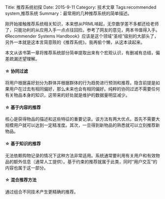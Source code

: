 Title: 推荐系统初探
Date: 2015-9-11 
Category: 技术文章
Tags:recommended system,推荐系统
Summary：最常用的几种推荐系统的简单描述。

刚开始接触推荐系统相关知识，本来想从PRML啃起，无奈数学差不多都还给老师了，只能功利的从应用入手一点点往回捡。参考了网友的意见，两本书值得入手。《Recommender Systems Handbook》应该是这个领域“圣经”级别的大部头了，另外一本就是这本言简意赅的《推荐系统》。我再偷个懒，从这本读起来。

本文从该书第一章将推荐系统部分简单提取出来有个宏观认识，有删减有总结，偏差疏漏还望理解。

<h4>&#9734;&nbsp;协同过滤</h4>

将用户根据喜好划分为群体并根据群体的行为趋势进行预测和推荐。隐含前提是如果用户在过去有相同偏好，那么未来也会有相同偏好。纯粹的协同过滤不需要任何有关物品本身的知识，这带来的好处就是维护的数据量明显减少。

<h4>&#9734;&nbsp;基于内容的推荐</h4>

核心是获得物品的描述和这些特征的重要记录。该方法有两大优点。首先不需要大规模用户就可以达到一定精准度。其次，一旦得到新物品的熟悉就可以立刻推荐新物品。

<h4>&#9734;&nbsp;基于知识的推荐</h4>
     
无法依赖购物记录的情况下这种方法非常适用。系统通常要利用有关用户和有效物品的额外信息（通常人工提供）。基于约束的推荐就属于此类，同时“用户交互”的内容也属于这一部分。

<h4>&#9734;&nbsp;混合推荐方法</h4>
     
通过组合不同技术产生更精确的推荐。   

